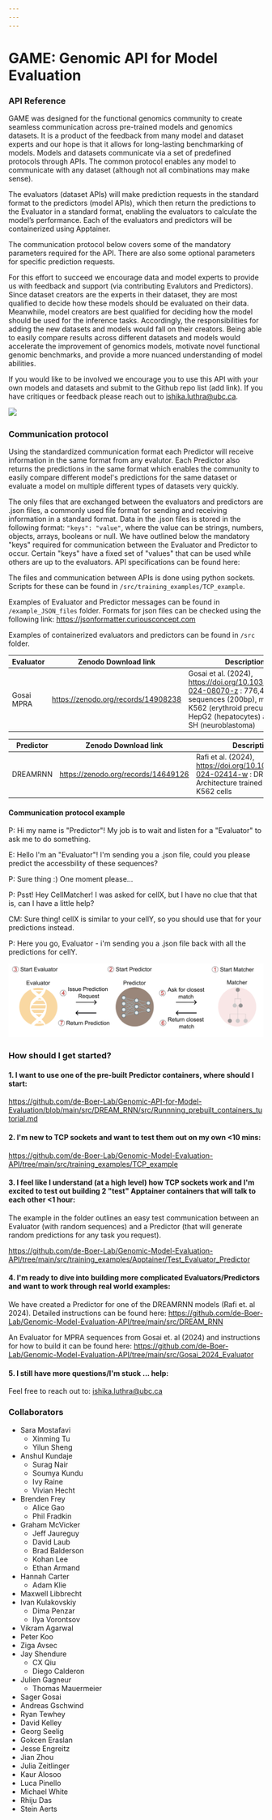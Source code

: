 ```yaml
---
---
---
```


# GAME: Genomic API for Model Evaluation

### API Reference

GAME was designed for the functional genomics community to create seamless communication across pre-trained models and genomics datasets. It is a product of the feedback from many model and dataset experts and our hope is that it allows for long-lasting benchmarking of models. Models and datasets communicate via a set of predefined protocols through APIs. The common protocol enables any model to communicate with any dataset (although not all combinations may make sense).

The evaluators (dataset APIs) will make prediction requests in the standard format to the predictors (model APIs), which then return the predictions to the Evaluator in a standard format, enabling the evaluators to calculate the model’s performance. Each of the evaluators and predictors will be containerized using Apptainer.

The communication protocol below covers some of the mandatory parameters required for the API. There are also some optional parameters for specific prediction requests. 

For this effort to succeed we encourage data and model experts to provide us with feedback and support (via contributing Evalutors and Predictors). Since dataset creators are the experts in their dataset, they are most qualified to decide how these models should be evaluated on their data. Meanwhile, model creators are best qualified for deciding how the model should be used for the inference tasks. Accordingly, the responsibilities for adding the new datasets and models would fall on their creators. Being able to easily compare results across different datasets and models would accelerate the improvement of genomics models, motivate novel functional genomic benchmarks, and provide a more nuanced understanding of model abilities.

If you would like to be involved we encourage you to use this API with your own models and datasets and submit to the Github repo list (add link). If you have critiques or feedback please reach out to [ishika.luthra\@ubc.ca](mailto:ishika.luthra@ubc.ca). 

![](./src/API_V2.png)

### Communication protocol

Using the standardized communication format each Predictor will receive information in the same format from any evalutor. Each Predictor also returns the predictions in the same format which enables the community to easily compare different model's predictions for the same dataset or evaluate a model on multiple different types of datasets very quickly. 

The only files that are exchanged between the evaluators and predictors are .json files, a commonly used file format for sending and receiving information in a standard format. Data in the .json files is stored in the following format: `"keys": "value"`, where the value can be strings, numbers, objects, arrays, booleans or null. We have outlined below the mandatory "keys" required for communication between the Evaluator and Predictor to occur. Certain "keys" have a fixed set of "values" that can be used while others are up to the evaluators. API specifications can be found here: 


The files and communication between APIs is done using python sockets. Scripts for these can be found in `/src/training_examples/TCP_example`.

Examples of Evaluator and Predictor messages can be found in `/example_JSON_files` folder. Formats for json files can be checked using the following link: https://jsonformatter.curiousconcept.com

Examples of containerized evaluators and predictors can be found in `/src` folder. 

| Evaluator     | Zenodo Download link|Description |
| ----------- | ----------- | ----------- |
| Gosai MPRA      |https://zenodo.org/records/14908238       |  Gosai et al. (2024), https://doi.org/10.1038/s41586-024-08070-z : 776,474 sequences (200bp), measured in K562 (erythroid precursors), HepG2 (hepatocytes) and SK-N-SH (neuroblastoma) |


| Predictor     | Zenodo Download link | Description|
| ----------- | ----------- | ----------- |
| DREAMRNN      |https://zenodo.org/records/14649126       |  Rafi et al. (2024), https://doi.org/10.1038/s41587-024-02414-w : DREAMRNN Architecture trained on human K562 cells     |

#### Communication protocol example

P: Hi my name is "Predictor"! My job is to wait and listen for a "Evaluator" to ask me to do something.

E: Hello I'm an "Evaluator"! I'm sending you a .json file, could you please predict the accessbility of these sequences?

P: Sure thing :) One moment please...

P: Psst! Hey CellMatcher! I was asked for cellX, but I have no clue that that is, can I have a little help?

CM: Sure thing! cellX is similar to your cellY, so you should use that for your predictions instead. 

P: Here you go, Evaluator - i'm sending you a .json file back with all the predictions for cellY.

![](./src/communication_protocol.png)

### How should I get started?

#### 1. I want to use one of the pre-built Predictor containers, where should I start:

https://github.com/de-Boer-Lab/Genomic-API-for-Model-Evaluation/blob/main/src/DREAM_RNN/src/Runnning_prebuilt_containers_tutorial.md

#### 2. I'm new to TCP sockets and want to test them out on my own <10 mins:

https://github.com/de-Boer-Lab/Genomic-Model-Evaluation-API/tree/main/src/training_examples/TCP_example

#### 3. I feel like I understand (at a high level) how TCP sockets work and I'm excited to test out building 2 "test" Apptainer containers that will talk to each other <1 hour:

The example in the folder outlines an easy test communication between an Evaluator (with random sequences) and a Predictor (that will generate random predictions for any task you request). 

https://github.com/de-Boer-Lab/Genomic-Model-Evaluation-API/tree/main/src/training_examples/Apptainer/Test_Evaluator_Predictor

#### 4. I'm ready to dive into building more complicated Evaluators/Predictors and want to work through real world examples:

We have created a Predictor for one of the DREAMRNN models (Rafi et. al 2024). Detailed instructions can be found here: https://github.com/de-Boer-Lab/Genomic-Model-Evaluation-API/tree/main/src/DREAM_RNN 

An Evaluator for MPRA sequences from Gosai et. al (2024) and instructions for how to build it can be found here: https://github.com/de-Boer-Lab/Genomic-Model-Evaluation-API/tree/main/src/Gosai_2024_Evaluator

#### 5. I still have more questions/I'm stuck ... help:

Feel free to reach out to: ishika.luthra@ubc.ca

### Collaborators

* Sara Mostafavi
  + Xinming Tu
  + Yilun Sheng
* Anshul Kundaje
  + Surag Nair
  + Soumya Kundu
  + Ivy Raine
  + Vivian Hecht
* Brenden Frey
  + Alice Gao
  + Phil Fradkin
* Graham McVicker
  + Jeff Jaureguy
  + David Laub
  + Brad Balderson
  + Kohan Lee
  + Ethan Armand
* Hannah Carter
  + Adam Klie
* Maxwell Libbrecht
* Ivan Kulakovskiy
  + Dima Penzar
  + Ilya Vorontsov
* Vikram Agarwal
* Peter Koo
* Ziga Avsec
* Jay Shendure
  + CX Qiu
  + Diego Calderon
* Julien Gagneur
  + Thomas Mauermeier
* Sager Gosai
* Andreas Gschwind
* Ryan Tewhey
* David Kelley
* Georg Seelig
* Gokcen Eraslan
* Jesse Engreitz
* Jian Zhou
* Julia Zeitlinger
* Kaur Alosoo
* Luca Pinello
* Michael White
* Rhiju Das
* Stein Aerts

